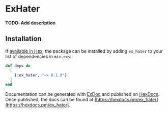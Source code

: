 # ExHater

**TODO: Add description**

## Installation

If [available in Hex](https://hex.pm/docs/publish), the package can be installed
by adding `ex_hater` to your list of dependencies in `mix.exs`:

```elixir
def deps do
  [
    {:ex_hater, "~> 0.1.0"}
  ]
end
```

Documentation can be generated with [ExDoc](https://github.com/elixir-lang/ex_doc)
and published on [HexDocs](https://hexdocs.pm). Once published, the docs can
be found at [https://hexdocs.pm/ex_hater](https://hexdocs.pm/ex_hater).

